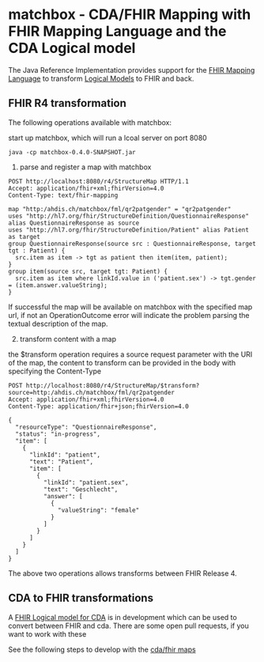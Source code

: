 # matchbox - CDA/FHIR Mapping with FHIR Mapping Language and the CDA Logical model

The Java Reference Implementation provides support for the [FHIR Mapping Language](https://www.hl7.org/fhir/mapping-language.html)
to transform [Logical Models](https://www.hl7.org/fhir/mapping-language.html) to FHIR and back.

## FHIR R4 transformation

The following operations available with matchbox:

start up matchbox, which will run a lcoal server on port 8080
```
java -cp matchbox-0.4.0-SNAPSHOT.jar  
```

1. parse and register a map with matchbox

```
POST http://localhost:8080/r4/StructureMap HTTP/1.1
Accept: application/fhir+xml;fhirVersion=4.0
Content-Type: text/fhir-mapping

map "http:/ahdis.ch/matchbox/fml/qr2patgender" = "qr2patgender"
uses "http://hl7.org/fhir/StructureDefinition/QuestionnaireResponse" alias QuestionnaireResponse as source
uses "http://hl7.org/fhir/StructureDefinition/Patient" alias Patient as target
group QuestionnaireResponse(source src : QuestionnaireResponse, target tgt : Patient) {
  src.item as item -> tgt as patient then item(item, patient);
}
group item(source src, target tgt: Patient) {
  src.item as item where linkId.value in ('patient.sex') -> tgt.gender = (item.answer.valueString);
}
```

If successful the map will be available on matchbox with the specified map url, if not an OperationOutcome error will indicate the problem parsing the textual description of the map.


2. transform content with a map

the $transform operation requires a source request parameter with the URI of the map, the content to transform can be provided in the body with specifying the Content-Type 

```
POST http://localhost:8080/r4/StructureMap/$transform?source=http:/ahdis.ch/matchbox/fml/qr2patgender
Accept: application/fhir+xml;fhirVersion=4.0
Content-Type: application/fhir+json;fhirVersion=4.0

{
  "resourceType": "QuestionnaireResponse",
  "status": "in-progress",
  "item": [
    {
      "linkId": "patient",
      "text": "Patient",
      "item": [
        {
          "linkId": "patient.sex",
          "text": "Geschlecht",
          "answer": [
            {
              "valueString": "female"
            }
          ]
        }
      ]
    }
  ]
}
```

The above two operations allows transforms between FHIR Release 4.

## CDA to FHIR transformations

A [FHIR Logical model for CDA](https://github.com/HL7/cda-core-2.0) is in development which can be used
to convert between FHIR and cda. There are some open pull requests, if you want to work with these

See the following steps to develop with the [cda/fhir maps](https://github.com/ahdis/matchbox/blob/master/matchbox-fml.md)







 










